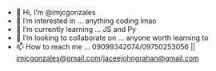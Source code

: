 - 👋 Hi, I’m @imjcgonzales
- 👀 I’m interested in ... anything coding lmao
- 🌱 I’m currently learning ... JS and Py
- 💞️ I’m looking to collaborate on ... anyone worth learning to
- 📫 How to reach me ... 09099342074/09750253056 || imjcgonzales@gmail.com/jaceejohngrahan@gmail.com

<!---
imjcgonzales/imjcgonzales is a ✨ special ✨ repository because its `README.md` (this file) appears on your GitHub profile.
You can click the Preview link to take a look at your changes.
--->
